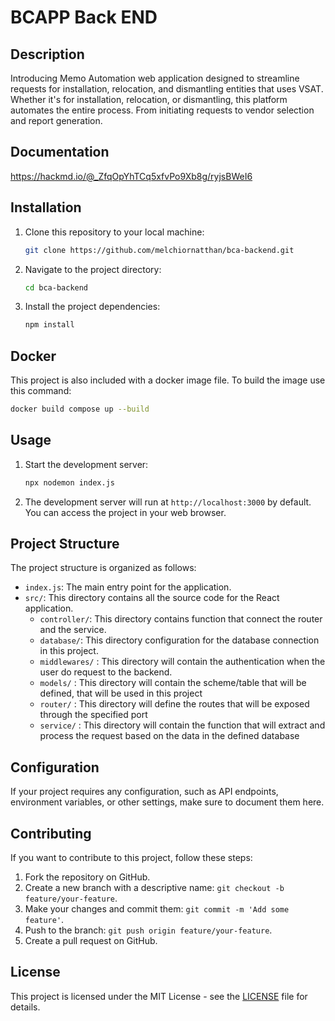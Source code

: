 # BCAPP Back END

## Description

Introducing Memo Automation web application designed to streamline requests for installation, relocation, and dismantling entities that uses VSAT. Whether it's for installation, relocation, or dismantling, this platform automates the entire process. From initiating requests to vendor selection and report generation.

## Documentation

https://hackmd.io/@_ZfqOpYhTCq5xfvPo9Xb8g/ryjsBWeI6

## Installation

1. Clone this repository to your local machine:
   ```bash
   git clone https://github.com/melchiornatthan/bca-backend.git
   ```

2. Navigate to the project directory:
   ```bash
   cd bca-backend
   ```

3. Install the project dependencies:
   ```bash
   npm install
   ```

## Docker

This project is also included with a docker image file. To build the image use this command:

```bash
docker build compose up --build
```

## Usage

1. Start the development server:
   ```bash
   npx nodemon index.js
   ```

2. The development server will run at `http://localhost:3000` by default. You can access the project in your web browser.

## Project Structure

The project structure is organized as follows:

- `index.js`: The main entry point for the application.
- `src/`: This directory contains all the source code for the React application.
  - `controller/`: This directory contains function that connect the router and the service.
  - `database/`: This directory configuration for the database connection in this project.
  - `middlewares/` : This directory will contain the authentication when the user do request to the backend.
  - `models/` : This directory will contain the scheme/table that will be defined, that will be used in this project
  - `router/` : This directory will define the routes that will be exposed through the specified port
  - `service/` : This directory will contain the function that will extract and process the request based on the data in the defined database

## Configuration

If your project requires any configuration, such as API endpoints, environment variables, or other settings, make sure to document them here.

## Contributing

If you want to contribute to this project, follow these steps:

1. Fork the repository on GitHub.
2. Create a new branch with a descriptive name: `git checkout -b feature/your-feature`.
3. Make your changes and commit them: `git commit -m 'Add some feature'`.
4. Push to the branch: `git push origin feature/your-feature`.
5. Create a pull request on GitHub.

## License

This project is licensed under the MIT License - see the [LICENSE](LICENSE) file for details.
